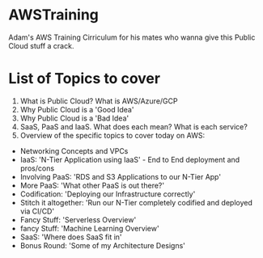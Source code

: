 # AWSTraining
Adam's AWS Training Cirriculum for his mates who wanna give this Public Cloud stuff a crack.


# List of Topics to cover
1. What is Public Cloud? What is AWS/Azure/GCP
2. Why Public Cloud is a 'Good Idea'
3. Why Public Cloud is a 'Bad Idea'
4. SaaS, PaaS and IaaS. What does each mean? What is each service?
5. Overview of the specific topics to cover today on AWS:
- Networking Concepts and VPCs
- IaaS: 'N-Tier Application using IaaS' - End to End deployment and pros/cons
- Involving PaaS: 'RDS and S3 Applications to our N-Tier App'
- More PaaS: 'What other PaaS is out there?'
- Codification: 'Deploying our Infrastructure correctly'
- Stitch it altogether: 'Run our N-Tier completely codified and deployed via CI/CD'
- Fancy Stuff: 'Serverless Overview'
- fancy Stuff: 'Machine Learning Overview'
- SaaS: 'Where does SaaS fit in'
- Bonus Round: 'Some of my Architecture Designs'
